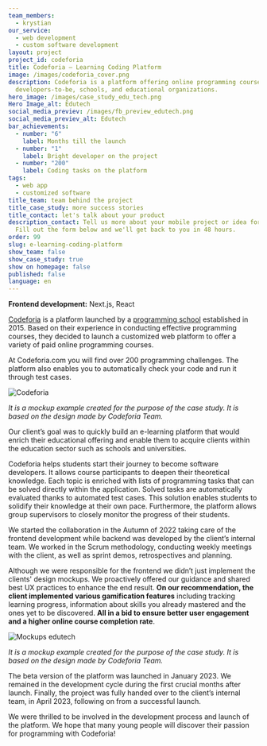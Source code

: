 ```yaml
---
team_members:
  - krystian
our_service:
  - web development
  - custom software development
layout: project
project_id: codeforia
title: Codeforia – Learning Coding Platform
image: /images/codeforia_cover.png
description: Codeforia is a platform offering online programming courses for
  developers-to-be, schools, and educational organizations.
hero_image: /images/case_study_edu_tech.png
Hero Image_alt: Edutech
social_media_previev: /images/fb_preview_edutech.png
social_media_previev_alt: Edutech
bar_achievements:
  - number: "6"
    label: Months till the launch
  - number: "1"
    label: Bright developer on the project
  - number: "200"
    label: Coding tasks on the platform
tags:
  - web app
  - customized software
title_team: team behind the project
title_case_study: more success stories
title_contact: let's talk about your product
description_contact: Tell us more about your mobile project or idea for an app.
  Fill out the form below and we'll get back to you in 48 hours.
order: 99
slug: e-learning-coding-platform
show_team: false
show_case_study: true
show on homepage: false
published: false
language: en
---
```

<TitleWithIcon sectionTitle="main features developed by Bright Inventions:" titleIcon="/images/icons_features_svg.svg" titleIconAlt="main features" />

<SliderText sliderElements='[{"title":"Panel displaying the offering","description":"Panel offering a variety of online programming courses with a buy option."},{"title":"Users panel","description":"Users panel with available courses and lessons progress."},{"title":"Customized and UX-friendly forms","description":"Logging and registration form."},{"title":"Lesson panel with coding tasks","description":"Code editor with black and dark mode options and change history. A debugger that shows the errors."},{"title":"Code running and testing options","description":"The code is tested with the pre-designed test cases."},{"title":"Gamification festures","description":"Animations showing the code solution, tasks progress bar and more."}]' />

<TitleWithIcon sectionTitle="skills" titleIcon="/images/skills.svg" titleIconAlt="skills" />

<Gallery images='[{"src":"/images/nestjs_stack_logo.svg","alt":"Next.js"},{"src":"/images/react_stack_logo.svg","alt":"React"}]' />

**Frontend development:** Next.js, React

<TitleWithIcon sectionTitle="about Codeforia" titleIcon="/images/icon_title_about.svg" titleIconAlt="about" />

[Codeforia](https://www.codeforia.com/) is a platform launched by a [programming school](https://www.jacektomasiewicz.pl/) established in 2015. Based on their experience in conducting effective programming courses, they decided to launch a customized web platform to offer a variety of paid online programming courses.

At Codeforia.com you will find over 200 programming challenges. The platform also enables you to automatically check your code and run it through test cases.

<div class="image"><img src="/images/codeforia_mockup_tasks.png" alt="Codeforia" title="It is a mockup example created for the purpose of the case study. It is based on the design made by Codeforia Team."  /> </div>

*It is a mockup example created for the purpose of the case study. It is based on the design made by Codeforia Team.*

<TitleWithIcon sectionTitle="goal" titleIcon="/images/icon_title_goal.svg" titleIconAlt="goal" />

Our client’s goal was to quickly build an e-learning platform that would enrich their educational offering and enable them to acquire clients within the education sector such as schools and universities. 

Codeforia helps students start their journey to become software developers. It allows course participants to deepen their theoretical knowledge. Each topic is enriched with lists of programming tasks that can be solved directly within the application. Solved tasks are automatically evaluated thanks to automated test cases. This solution enables students to solidify their knowledge at their own pace. Furthermore, the platform allows group supervisors to closely monitor the progress of their students.

<TitleWithIcon sectionTitle="Codeforia development process" titleIcon="/images/gearwheel.svg" titleIconAlt="Codeforia Development Process" />

We started the collaboration in the Autumn of 2022 taking care of the frontend development while backend was developed by the client’s internal team. We worked in the Scrum methodology, conducting weekly meetings with the client, as well as sprint demos, retrospectives and planning.

Although we were responsible for the frontend we didn’t just implement the clients' design mockups. We proactively offered our guidance and shared best UX practices to enhance the end result. **On our recommendation, the client implemented various gamification features** including tracking learning progress, information about skills you already mastered and the ones yet to be discovered. **All in a bid to ensure better user engagement and a higher online course completion rate**. 

<div class="image"><img src="/images/codeforia_mockup_laptop.png" alt="Mockups edutech" title="It is a mockup example created for the purpose of the case study. It is based on the design made by Codeforia Team."  /> </div>

*It is a mockup example created for the purpose of the case study. It is based on the design made by Codeforia Team.*

<TitleWithIcon sectionTitle="outcome" titleIcon="/images/icon_result_svg.svg" titleIconAlt="outcome" />

The beta version of the platform was launched in January 2023. We remained in the development cycle during the first crucial months after launch. Finally, the project was fully handed over to the client’s internal team, in April 2023, following on from a successful launch.

We were thrilled to be involved in the development process and launch of the platform. We hope that many young people will discover their passion for programming with Codeforia!